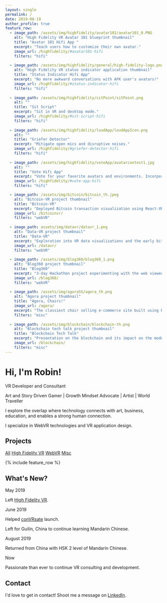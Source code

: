 ```yaml
---
layout: single
permalink: /
date: 2019-08-19
author_profile: true
feature_row:
  - image_path: /assets/img/highfidelity/avatar101/avatar101_0.PNG
    alt: "High Fidelity VR Avatar 101 blueprint thumbnail"
    title: "Avatar 101 Hifi App "
    excerpt: "Teach users how to customize their own avatar."
    image_url: /highfidelity/#avatar101-hifi
    filters: "hifi"
  
  - image_path: /assets/img/highfidelity/general/high-fidelity-logo.png
    alt: "High Fidelity VR status indicator application thumbnail"
    title: "Status Indicator Hifi App"
    excerpt: "No more awkward conversations with AFK user's avatars!"
    image_url: /highfidelity/#status-indicator-hifi
    filters: "hifi"
  
  - image_path: /assets/img/highfidelity/sitPoint/sitPoint.png
    alt: ""
    title: "Sit Script"
    excerpt: "Sit in VR and desktop mode."
    image_url: /highfidelity/#sit-script-hifi
    filters: "hifi"
  
  - image_path: /assets/img/highfidelity/loudApp/loudAppIcon.png
    alt: ""
    title: "Griefer Detector"
    excerpt: "Mitigate open mics and disruptive noises."
    image_url: /highfidelity/#griefer-detector-hifi
    filters: "hifi"
  
  - image_path: /assets/img/highfidelity/voteApp/avatarcontest1.jpg
    alt: ""
    title: "Vote Hifi App"
    excerpt: "Vote for your favorite avatars and environments. Incorporates Google Scripts."
    image_url: /highfidelity/#vote-app-hifi
    filters: "hifi"

  - image_path: /assets/img/bitcoin/bitcoin_th.jpeg
    alt: "Bitcoin-VR project thumbnail"
    title: "Bitcoin-VR"
    excerpt: "Deployed Bitcoin transaction visualization using React-VR and socket.io."
    image_url: /bitcoinvr/
    filters: "webVR"
  
  - image_path: assets/img/datavr/datavr_1.png
    alt: "Data-VR project thumbnail"
    title: "Data-VR"
    excerpt: "Exploration into VR data visualizations and the early bitcoin-vr."
    image_url: /datavr/
    filters: "webVR"
  
  - image_path: /assets/img/blog360/blog360_1.png
    alt: "Blog360 project thumbnail"
    title: "Blog360"
    excerpt: "3-day Hackathon project experimenting with the web viewed in VR."
    image_url: /blog360/
    filters: "webVR"
  
  - image_path: /assets/img/agoraSS/agora_th.png
    alt: "Agora project thumbnail"
    title: "Agora, Chairs!"
    image_url: /agora/
    excerpt: "The classiest chair selling e-commerce site built using React, Node.js, and bootstrap."
    filters: "misc"
  
  - image_path: /assets/img/blockchain/blockchain-th.png
    alt: "Blockchain tech talk project thumbnail"
    title: "Blockchain Tech Talk"
    excerpt: "Presentation on the blockchain and its impact on the modern economy."
    image_url: /blockchain/
    filters: "misc"
---
```


<h1 class="text-center">Hi, I'm Robin!</h1>

<p class="text-center">VR Developer and Consultant</p>
<p class="text-center">Art and Story Driven Gamer | Growth Mindset Advocate | Artist | World Traveller</p>

I explore the overlap where technology connects with art, business, education, and enables a strong human connection. 

I specialize in WebVR technologies and VR application design.

<h2 id="projects">Projects</h2>
<div>
  <a href="#" onclick="filterProjects(event, 'all')" class="btn btn--primary">All</a>
  <a href="#" onclick="filterProjects(event, 'hifi')" class="btn btn--primary">High Fidelity VR</a>
  <a href="#" onclick="filterProjects(event, 'webVR')" class="btn btn--primary">WebVR</a>
  <a href="#" onclick="filterProjects(event, 'misc')" class="btn btn--primary">Misc</a>
</div>

{% include feature_row %}

<div id="hidden" style="display: none"></div>

<h2 id="whats-new">What's New?</h2>

<p class="font-weight-bold no-margin">May 2019</p> 
<p>Left <a href="https://variety.com/2019/digital/news/high-fidelity-layoffs-1203208860/">High Fidelity VR</a>. </p>

<p class="font-weight-bold no-margin">June 2019</p>
<p class="no-margin">Helped <a href="https://convrsate.weebly.com/">conVRsate</a> launch.</p>
<p>Left for Guilin, China to continue learning Mandarin Chinese.</p>

<p class="font-weight-bold no-margin">August 2019</p> 
<p>Returned from China with HSK 2 level of Mandarin Chinese. </p>

<p class="font-weight-bold no-margin">Now</p> 
<p>Passionate than ever to continue VR consulting and development.</p>

<h2 id="contact">Contact</h2>

I'd love to get in contact! Shoot me a message on [LinkedIn](https://www.linkedin.com/in/robinkwilson/).

<script>

const projectsElement = document.getElementsByClassName("feature__wrapper")[0];
const hiddenElement = document.getElementById("hidden");

function filterProjects(e, str) {
  e.preventDefault();

  if (str === "all") {
    while (hiddenElement.firstChild) {
      projectsElement.appendChild(hiddenElement.firstChild); // might be out of order
    }
    return;
  }

  var visibleProjects = projectsElement.getElementsByClassName("filter-item");
  var hiddenProjects = hiddenElement.getElementsByClassName("filter-item");

  var addToHidden = [...visibleProjects].filter(elem => elem.className.indexOf(str) === -1);
  var addToVisible = [...hiddenProjects].filter(elem => elem.className.indexOf(str) !== -1);

  while (addToHidden.length) {
    hiddenElement.appendChild(addToHidden[0]);
    addToHidden.shift();
  }
  while (addToVisible.length) {
    projectsElement.appendChild(addToVisible[0]);
    addToVisible.shift();
  }

}

</script>
